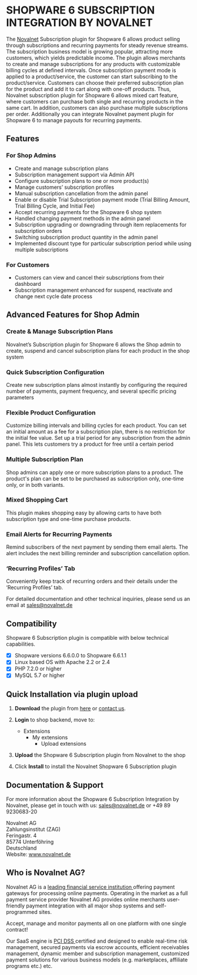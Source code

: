 # SHOPWARE 6 SUBSCRIPTION INTEGRATION BY NOVALNET
The <a href="https://www.novalnet.com">Novalnet</a> Subscription plugin for Shopware 6 allows product selling through subscriptions and recurring payments for steady revenue streams. The subscription business model is growing popular, attracting more customers, which yields predictable income. The plugin allows merchants to create and manage subscriptions for any products with customizable billing cycles at defined intervals.
Once subscription payment mode is applied to a product/service, the customer can start subscribing to the product/service. Customers can choose their preferred subscription plan for the product and add it to cart along with one-off products. Thus, Novalnet subscription plugin for Shopware 6 allows mixed cart feature, where customers can purchase both single and recurring products in the same cart. In addition, customers can also purchase multiple subscriptions per order. Additionally you can integrate Novalnet payment plugin for Shopware 6 to manage payouts for recurring payments.

## Features

### For Shop Admins
-	Create and manage subscription plans
-	Subscription management support via Admin API 
-  Configure subscription plans to one or more product(s)
-	Manage customers’ subscription profiles
-	Manual subscription cancellation from the admin panel 
-	Enable or disable Trial Subscription payment mode (Trial Billing Amount, Trial Billing Cycle, and Initial Fee)
-	Accept recurring payments for the Shopware 6 shop system
-	Handled changing payment methods in the admin panel
-  Subscription upgrading or downgrading through item replacements for subscription orders
-  Switching subscription product quantity in the admin panel
-  Implemented discount type for particular subscription period while using multiple subscriptions

### For Customers
-	Customers can view and cancel their subscriptions from their dashboard
-  Subscription management enhanced for suspend, reactivate and change next cycle date process

## Advanced Features for Shop Admin

### Create & Manage Subscription Plans
Novalnet’s Subscription plugin for Shopware 6 allows the Shop admin to create, suspend and cancel subscription plans for each product in the shop system
### Quick Subscription Configuration
Create new subscription plans almost instantly by configuring the required number of payments, payment frequency, and several specific pricing parameters
### Flexible Product Configuration
Customize billing intervals and billing cycles for each product. You can set an initial amount as a fee for a subscription plan, there is no restriction for the initial fee value. Set up a trial period for any subscription from the admin panel. This lets customers try a product for free until a certain period
### Multiple Subscription Plan
Shop admins can apply one or more subscription plans to a product. The product's plan can be set to be purchased as subscription only, one-time only, or in both variants.
### Mixed Shopping Cart
This plugin makes shopping easy by allowing carts to have both subscription type and one-time purchase products.
### Email Alerts for Recurring Payments
Remind subscribers of the next payment by sending them email alerts. The alert includes the next billing reminder and subscription cancellation option.
### ‘Recurring Profiles’ Tab
Conveniently keep track of recurring orders and their details under the ‘Recurring Profiles’ tab.

For detailed documentation and other technical inquiries, please send us an email at <a href="mailto:sales@novalnet.de"> sales@novalnet.de </a>

## Compatibility

Shopware 6 Subscription plugin is compatible with below technical capabilities. 

- [x]	Shopware versions 6.6.0.0 to Shopware 6.6.1.1
- [x]	Linux based OS with Apache 2.2 or 2.4
- [x]	PHP 7.2.0 or higher
- [x]	MySQL 5.7 or higher

## Quick Installation via plugin upload

1. **Download** the plugin from <a href="https://store.shopware.com/en/noval70530930939/subscriptions.html"> here</a> or <a href="https://www.novalnet.de/kontakt/sales"> contact us</a>.

1. **Login** to shop backend, move to:
   - Extensions
     - My extensions
       - Upload extensions
       
2. **Upload** the Shopware 6 Subscription plugin from Novalnet to the shop

3. Click **Install** to install the Novalnet Shopware 6 Subscription plugin

## Documentation & Support
For more information about the Shopware 6 Subscription Integration by Novalnet, please get in touch with us: <a href="mailto:sales@novalnet.de"> sales@novalnet.de </a> or +49 89 9230683-20<br>

Novalnet AG<br>
Zahlungsinstitut (ZAG)<br>
Feringastr. 4<br>
85774 Unterföhring<br>
Deutschland<br>
Website: www.novalnet.de 

## Who is Novalnet AG?
<p>Novalnet AG is a <a href="https://www.novalnet.com/paymentsolution/payment-processing/"> leading financial service institution </a> offering payment gateways for processing online payments. Operating in the market as a full payment service provider Novalnet AG provides online merchants user-friendly payment integration with all major shop systems and self-programmed sites.</p> 
<p>Accept, manage and monitor payments all on one platform with one single contract!</p>
<p>Our SaaS engine is <a href="https://www.novalnet.com/payment-processing/full-service-payment/"> PCI DSS </a> certified and designed to enable real-time risk management, secured payments via escrow accounts, efficient receivables management, dynamic member and subscription management, customized payment solutions for various business models (e.g. marketplaces, affiliate programs etc.) etc.</p>
